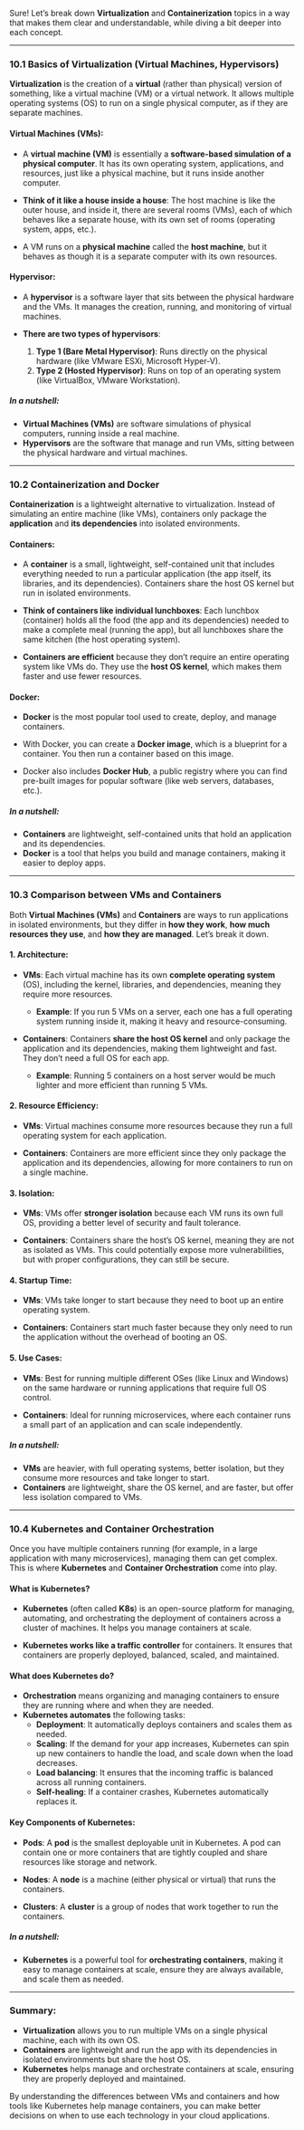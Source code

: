 Sure! Let’s break down **Virtualization** and **Containerization** topics in a way that makes them clear and understandable, while diving a bit deeper into each concept.

---

### **10.1 Basics of Virtualization (Virtual Machines, Hypervisors)**

**Virtualization** is the creation of a **virtual** (rather than physical) version of something, like a virtual machine (VM) or a virtual network. It allows multiple operating systems (OS) to run on a single physical computer, as if they are separate machines.

#### **Virtual Machines (VMs):**
- A **virtual machine (VM)** is essentially a **software-based simulation of a physical computer**. It has its own operating system, applications, and resources, just like a physical machine, but it runs inside another computer.
  
- **Think of it like a house inside a house**: The host machine is like the outer house, and inside it, there are several rooms (VMs), each of which behaves like a separate house, with its own set of rooms (operating system, apps, etc.).
  
- A VM runs on a **physical machine** called the **host machine**, but it behaves as though it is a separate computer with its own resources.

#### **Hypervisor:**
- A **hypervisor** is a software layer that sits between the physical hardware and the VMs. It manages the creation, running, and monitoring of virtual machines.
  
- **There are two types of hypervisors**:
    1. **Type 1 (Bare Metal Hypervisor)**: Runs directly on the physical hardware (like VMware ESXi, Microsoft Hyper-V).
    2. **Type 2 (Hosted Hypervisor)**: Runs on top of an operating system (like VirtualBox, VMware Workstation).

##### In a nutshell:
- **Virtual Machines (VMs)** are software simulations of physical computers, running inside a real machine.
- **Hypervisors** are the software that manage and run VMs, sitting between the physical hardware and virtual machines.

---

### **10.2 Containerization and Docker**

**Containerization** is a lightweight alternative to virtualization. Instead of simulating an entire machine (like VMs), containers only package the **application** and **its dependencies** into isolated environments.

#### **Containers:**
- A **container** is a small, lightweight, self-contained unit that includes everything needed to run a particular application (the app itself, its libraries, and its dependencies). Containers share the host OS kernel but run in isolated environments.
  
- **Think of containers like individual lunchboxes**: Each lunchbox (container) holds all the food (the app and its dependencies) needed to make a complete meal (running the app), but all lunchboxes share the same kitchen (the host operating system).
  
- **Containers are efficient** because they don’t require an entire operating system like VMs do. They use the **host OS kernel**, which makes them faster and use fewer resources.

#### **Docker:**
- **Docker** is the most popular tool used to create, deploy, and manage containers.
  
- With Docker, you can create a **Docker image**, which is a blueprint for a container. You then run a container based on this image.
  
- Docker also includes **Docker Hub**, a public registry where you can find pre-built images for popular software (like web servers, databases, etc.).

##### In a nutshell:
- **Containers** are lightweight, self-contained units that hold an application and its dependencies.
- **Docker** is a tool that helps you build and manage containers, making it easier to deploy apps.

---

### **10.3 Comparison between VMs and Containers**

Both **Virtual Machines (VMs)** and **Containers** are ways to run applications in isolated environments, but they differ in **how they work**, **how much resources they use**, and **how they are managed**. Let’s break it down.

#### **1. Architecture**:
- **VMs**: Each virtual machine has its own **complete operating system** (OS), including the kernel, libraries, and dependencies, meaning they require more resources.
    - **Example**: If you run 5 VMs on a server, each one has a full operating system running inside it, making it heavy and resource-consuming.
  
- **Containers**: Containers **share the host OS kernel** and only package the application and its dependencies, making them lightweight and fast. They don’t need a full OS for each app.
    - **Example**: Running 5 containers on a host server would be much lighter and more efficient than running 5 VMs.

#### **2. Resource Efficiency**:
- **VMs**: Virtual machines consume more resources because they run a full operating system for each application.
  
- **Containers**: Containers are more efficient since they only package the application and its dependencies, allowing for more containers to run on a single machine.

#### **3. Isolation**:
- **VMs**: VMs offer **stronger isolation** because each VM runs its own full OS, providing a better level of security and fault tolerance.
  
- **Containers**: Containers share the host’s OS kernel, meaning they are not as isolated as VMs. This could potentially expose more vulnerabilities, but with proper configurations, they can still be secure.

#### **4. Startup Time**:
- **VMs**: VMs take longer to start because they need to boot up an entire operating system.
  
- **Containers**: Containers start much faster because they only need to run the application without the overhead of booting an OS.

#### **5. Use Cases**:
- **VMs**: Best for running multiple different OSes (like Linux and Windows) on the same hardware or running applications that require full OS control.
  
- **Containers**: Ideal for running microservices, where each container runs a small part of an application and can scale independently.

##### In a nutshell:
- **VMs** are heavier, with full operating systems, better isolation, but they consume more resources and take longer to start.
- **Containers** are lightweight, share the OS kernel, and are faster, but offer less isolation compared to VMs.

---

### **10.4 Kubernetes and Container Orchestration**

Once you have multiple containers running (for example, in a large application with many microservices), managing them can get complex. This is where **Kubernetes** and **Container Orchestration** come into play.

#### **What is Kubernetes?**
- **Kubernetes** (often called **K8s**) is an open-source platform for managing, automating, and orchestrating the deployment of containers across a cluster of machines. It helps you manage containers at scale.
  
- **Kubernetes works like a traffic controller** for containers. It ensures that containers are properly deployed, balanced, scaled, and maintained.
  
#### **What does Kubernetes do?**
- **Orchestration** means organizing and managing containers to ensure they are running where and when they are needed.
- **Kubernetes automates** the following tasks:
  - **Deployment**: It automatically deploys containers and scales them as needed.
  - **Scaling**: If the demand for your app increases, Kubernetes can spin up new containers to handle the load, and scale down when the load decreases.
  - **Load balancing**: It ensures that the incoming traffic is balanced across all running containers.
  - **Self-healing**: If a container crashes, Kubernetes automatically replaces it.

#### **Key Components of Kubernetes**:
- **Pods**: A **pod** is the smallest deployable unit in Kubernetes. A pod can contain one or more containers that are tightly coupled and share resources like storage and network.
  
- **Nodes**: A **node** is a machine (either physical or virtual) that runs the containers.
  
- **Clusters**: A **cluster** is a group of nodes that work together to run the containers.

##### In a nutshell:
- **Kubernetes** is a powerful tool for **orchestrating containers**, making it easy to manage containers at scale, ensure they are always available, and scale them as needed.

---

### **Summary**:
- **Virtualization** allows you to run multiple VMs on a single physical machine, each with its own OS.
- **Containers** are lightweight and run the app with its dependencies in isolated environments but share the host OS.
- **Kubernetes** helps manage and orchestrate containers at scale, ensuring they are properly deployed and maintained.

By understanding the differences between VMs and containers and how tools like Kubernetes help manage containers, you can make better decisions on when to use each technology in your cloud applications.